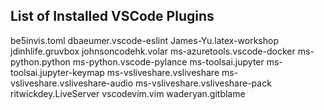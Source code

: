 ## List of Installed VSCode Plugins

be5invis.toml
dbaeumer.vscode-eslint
James-Yu.latex-workshop
jdinhlife.gruvbox
johnsoncodehk.volar
ms-azuretools.vscode-docker
ms-python.python
ms-python.vscode-pylance
ms-toolsai.jupyter
ms-toolsai.jupyter-keymap
ms-vsliveshare.vsliveshare
ms-vsliveshare.vsliveshare-audio
ms-vsliveshare.vsliveshare-pack
ritwickdey.LiveServer
vscodevim.vim
waderyan.gitblame
